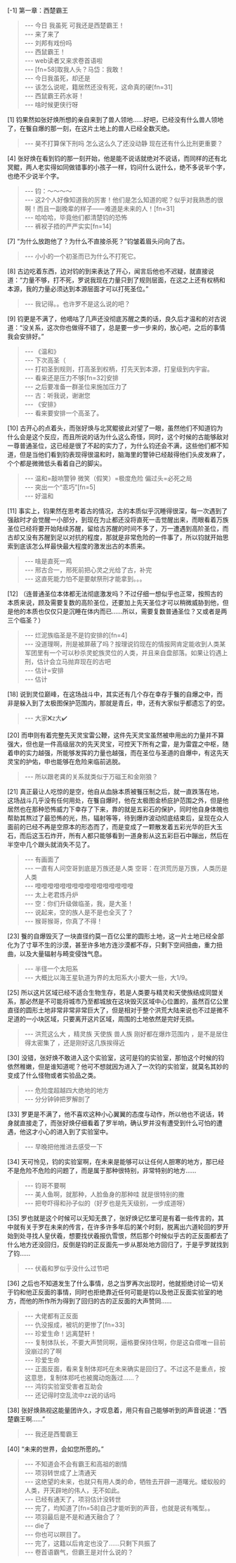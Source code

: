 
[-1] 第一章：西楚霸王
>--- 今日 我虽死 可我还是西楚霸王！<br>
>--- 来了来了<br>
>--- 刘邦有戏份吗<br>
>--- 西鼠霸王！<br>
>--- web读者又来求卷首语啦<br>
>--- [fn=58]取我人头？马岱：我敢！<br>
>--- 今日我虽死，却还是<br>
>--- 该怎么说呢，籍居然还没有死，这命真的硬[fn=31]<br>
>--- 西鼠霸王药水哥！<br>
>--- 啥时候更侠行呀<br>

[1] 钧果然如张好焕所想的亲自来到了兽人领地……好吧，已经没有什么兽人领地了，在餮自爆的那一刻，在这片土地上的兽人已经全数灭绝。
>--- 昊不打算保下刑吗  怎么这么久了还没动静  现在还有什么比刑更重要？<br>

[4] 张好焕在看到钧的那一刻开始，他是能不说话就绝对不说话，而同样的还有北冥鲲，两人老实得如同做错事的小孩子一样，钧问什么说什么，绝不多说半个字，也绝不少说半个字。
>--- 钧：～～～～<br>
>--- 这2个人好像知道我的厉害！他们是怎么知道的呢？似乎对我熟悉的很啊！而且一副晚辈的样子——难道是未来的人！[fn=31]<br>
>--- 哈哈哈，毕竟他们都清楚钧的恐怖<br>
>--- 裤衩子捂的严严实实[fn=14]<br>

[7] “为什么放跑他了？为什么不直接杀死？”钧皱着眉头问向了古。
>--- 小小的一个初圣而已为什么不打死它。<br>

[8] 古边吃着东西，边对钧的到来表达了开心，闻言后他也不迟疑，就直接说道：“力量不够，打不死，罗说我现在力量只到了规则层面，在这之上还有权柄和本源，我的力量必须达到本源层面才可以打死圣位。”
>--- 我记得。。也许罗不是这么说的吧？<br>

[9] 钧更是不满了，他嘀咕了几声还没彻底苏醒之类的话，良久后才温和的对古说道：“没关系，这次你也做得不错了，总是要一步一步来的，放心吧，之后的事情我会安排好。”
>--- 《温和》<br>
>--- 下次高圣（<br>
>--- 打初圣到规则，打高圣到权柄，打先天到本源，打皇级到内宇宙。<br>
>--- 看来还是压力不够[fn=32]安排<br>
>--- 之后要准备一群圣位来施加压力了<br>
>--- 古：听我说，谢谢您<br>
>--- 《安排》<br>
>--- 看来要安排一个高圣了。<br>

[10] 古开心的点着头，而张好焕与北冥鲲彼此对望了一眼，虽然他们不知道钧为什么会是这个反应，而且所说的话为什么这么奇怪，同时，这个时候的古能够敌对一尊普通圣位，这已经是很了不起的实力了，为什么钧还会不满，这些他们都不知道，但是当他们看到钧表现得很温和时，脑海里的警钟已经敲得他们头皮发麻了，个个都是微微低头看着自己的脚尖。
>--- 温和=敲响警钟
微笑（假笑）=极度危险
偏过头=必死之局<br>
>--- 突出一个“乖巧”[fn=5]<br>
>--- 好温和<br>

[11] 事实上，钧果然在思考着古的情况，古的本质似乎沉睡得很深，每一次遇到了强敌时才会觉醒一小部分，到现在为止都还没将直死一击觉醒出来，而眼看着万族圣位已经将要开始陆续苏醒，留给古苏醒的时间不多了，万一遭遇到高阶圣位，而古却又没有苏醒到足以对抗的程度，那就是非常危险的一件事了，所以钧就开始思索到底该怎么样最快最大程度的激发出古的本质来。
>--- 啥是直死一鸡<br>
>--- 邢古合一，邢死前把心灵之光给了古，补完<br>
>--- 这直死能力怕不是要献祭刑才能拿到。。。<br>

[12] （连普通圣位本体都无法彻底激发吗？不过仔细一想似乎也正常，按照古的本质来说，顾及需要复数的高阶圣位，还要加上先天圣位才可以稍微威胁到他，但是他的本质也仅仅只是沉睡在体内而已……所以，需要复数普通圣位？又或者是两三个临圣？）
>--- 烂泥族临圣是不是钧安排的[fn=4]<br>
>--- 没道理啊，刑是被屏蔽了吗？按理说钧现在的情报网肯定能收到人类某军团里有一个可以秒杀灵蛇族灵位的人类，并且来自盘部落。如果让钧遇上刑，估计会立马抛弃现在的古吧<br>
>--- 估计=安排<br>
>--- 估计<br>

[18] 说到灵位巅峰，在这场战斗中，其实还有几个存在幸存于餮的自爆之中，而非是躲入到了太极图保护范围内，那就是青丘，申，还有大家似乎都遗忘了的空。
>--- 大家❌z大✔️<br>

[20] 而申则有着完整先天灵宝雷公鞭，这件先天灵宝虽然被申用出的力量并不算强大，但也是一件高级层次的先天灵宝，可控天下所有之雷，是为雷霆之中枢，随着申的实力越强，所能够发挥的力量也越强，而在圣位与圣道的自爆中，有这先天灵宝的护佑，申也能够在危险来临前逃脱。
>--- 所以跟老龚的关系就类似于万磁王和金刚狼？<br>

[21] 真正最让人吃惊的是空，他自从血脉本质被餮压制之后，就一直跌落在地，这场战斗几乎没有任何用处，在餮自爆时，他在太极图金桥庇护范围之外，但是他居然也在那种恐怖威力下幸存了下来，靠的就是五彩石的保护，同时他自身体魄也帮助其熬过了最恐怖的光，热，辐射等等，待到爆炸波动彻底结束后，呈现在众人面前的已经不再是空原本的形态而了，而是变成了一颗散发着五彩光华的巨大玉石，而后这玉石炸开，所有人都只能够看到一道身影从这五彩巨石中蹦出，然后在半空中几个跟头就消失不见了。
>--- 有画面了<br>
>--- 一直有人问空哥到底是万族还是人类
空哥：在洪荒历是万族，人类历是人类<br>
>--- 噔噔噔噔噔噔噔噔噔噔噔噔噔噔噔噔<br>
>--- 太上老君炼丹炉<br>
>--- 空：你们升级做临圣，我，是大圣！<br>
>--- 说起来，空的族人是不是也全灭了？<br>
>--- 猴哥猴哥，你真了不得！<br>

[23] 餮的自爆毁灭了一块直径约莫一百亿公里的圆形土地，这一片土地已经全部化为了寸草不生的沙漠，甚至许多地方连沙漠都不存，只剩下空间扭曲，重力扭曲，以及大量辐射与畸变侵蚀气息。
>--- 半径一个太阳系<br>
>--- 大概比以海王星轨道为界的太阳系大小要大一些，大1/9。<br>

[25] 所以这片区域已经不适合生物生存，若是人类要与精灵和天使族结成同盟关系，那必然是不可能将城市乃至都城放在这块毁灭区域中心位置的，虽然百亿公里直径的圆形土地非常非常非常巨大了，但是相对于整个洪荒大陆来说也不过是微不足道的一小块区域，只要离开这片区域，周围的土地依然是完好无损。
>--- 洪荒这么大 ，精灵族  天使族 兽人族 刚好都在爆炸范围内  ，是不是居住得太密集了  ，还是刚好这几族挨得近<br>

[30] 没错，张好焕不敢进入这个实验室，这可是钧的实验室，那怕这个时候的钧依然稚嫩，但是谁知道呢？他可不想就因为进入了一次钧的实验室，就莫名其妙的变成了什么怪物或者实验品之类。
>--- 危险度超越四大绝地的地方<br>
>--- 分分钟钟把罗解剖了<br>

[33] 罗更是不满了，他不喜欢这种小心翼翼的态度与动作，所以他也不说话，转身就直接走了，而张好焕仔细看着了罗半响，确认罗并没有遭受到什么可怕的遭遇，他这才小心的进入到了实验室中。
>--- 早晚把他推进去感受一下<br>

[34] 天可怜见，钧的实验室啊，在未来是能够可以让任何人胆寒的地方，那已经不是危险不危险的问题了，而是属于那种很特别，非常特别的地方……
>--- 钧哥不要啊<br>
>--- 美人鱼啊，就那种，人脸鱼身的那种哇 就是很特别的撒<br>
>--- 把夸吓得和孙子似的（好歹也是先天级别，一步成道呀）<br>

[35] 罗也就是这个时候可以无知无畏了，张好焕记忆里可是有着一些传言的，其中就有关于罗在未来的传言，在许多许多年后的某个时刻，脱离出六道轮回的罗开始到处寻找人皇伏羲，想要找伏羲报仇雪恨，然后那个时候似乎古的正反面都去了什么地方还没回归，反倒是钧的正反面先一步从那处地方回归了，于是乎罗就找到了钧……
>--- 伏羲和罗似乎没什么过节吧<br>

[36] 之后也不知道发生了什么事情，总之当罗再次出现时，他就拒绝讨论一切关于钧和他正反面的事情，同时也拒绝靠近任何可能是钧以及他正反面实验室的地方，而他的所作所为得到了回归的古的正反面的大声赞同……
>--- 大佬都有正反面<br>
>--- 仇没报成，被坑的更惨了[fn=33]<br>
>--- 珍爱生命！远离楚轩！<br>
>--- 复制体队长，不要大声赞同啊，逼格要保持住啊，你是这旮瘩唯一目前没崩过的了啊<br>
>--- 珍爱生命<br>
>--- 正面反面，看来复制体郑吒在未来确实是回归了。不过这不是重点，按这意思，复制体郑吒也被魔动炮轰过……？<br>
>--- 鸿钧实验室受害者互助会<br>
>--- 还记得时空乱流中zz说的话吗<br>

[38] 张好焕熟视这能量团许久，才叹息着，用只有自己能够听到的声音说道：“西楚霸王啊……”
>--- 我还是西蜀霸王<br>

[40] “未来的世界，会如您所愿的。”
>--- 不知道会不会有霸王和高祖的剧情<br>
>--- 项羽转世成了上清通天<br>
>--- 这绝望的未来，也就只有用人类的命，牺牲去开辟一道曙光。蝼蚁般的人类，开天辟地的伟人，无不如此。<br>
>--- 已经有通天了，项羽估计没转世<br>
>--- 完了，均知道了[fn=58]自己才能听到的声音，也就是说有嘴型。。<br>
>--- 项羽最后是不是和通天融合了？<br>
>--- die了<br>
>--- 你也可以暝目了。<br>
>--- 完了，这籍以后肯定也没了……只剩下共振了<br>
>--- 卷首语霸气，但霸王是对什么说的？<br>
